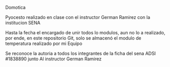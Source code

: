 Domotica

Pyocesto realizado en clase con el instructor German Ramirez con la institucion SENA

Hasta la fecha el encargado de unir todos lo modulos, aun no lo a realizado, por ende, en este repositorio Git, solo se almacenó el modulo de temperatura realizado por mi Equipo

Se reconoce la autoria a todos los integrantes de la ficha del sena ADSI #1838890 junto Al instructor German Ramirez

